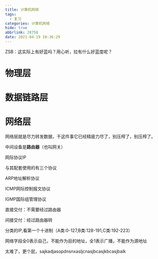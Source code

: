 ```yaml
---
title: 计算机网络
tags:
  - 复习
categories: 计算机网络
hide: true
abbrlink: 28758
date: 2021-04-19 10:36:29
---
```


ZSB：这实际上有好蓝吗？用心听，拉有什么好蓝度呢？

# 物理层

# 数据链路层

# 网络层

网络层就是尽力转发数据，干这件事它已经精疲力尽了，别压榨了，别压榨了。

中间设备是**路由器**（也叫网关）

网际协议IP

与其配套使用的有三个协议

ARP地址解析协议

ICMP网际控制报文协议

IGMP国际组管理协议

直接交付：不需要经过路由器

间接交付：经过路由器转

分类的IP,看第一个十进制（A类:0-127,B类:128-191,C类:192-223）

网络字段全0表示自己，不能作为目的地址，全1表示广播，不能作为源地址

太难了，更个屁，sajkadjasopdnsnxasljcnasjbcasjkbcasjbalk







